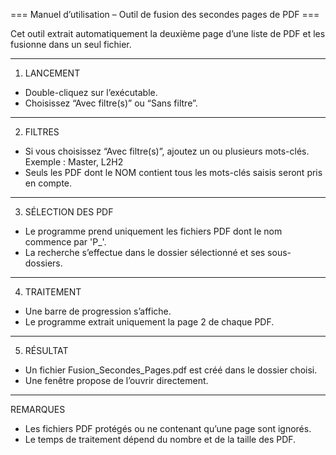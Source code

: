 
=== Manuel d’utilisation – Outil de fusion des secondes pages de PDF ===

Cet outil extrait automatiquement la deuxième page d’une liste de PDF et les fusionne dans un seul fichier.

------------------------------------------------------------
1. LANCEMENT
- Double-cliquez sur l’exécutable.
- Choisissez “Avec filtre(s)” ou “Sans filtre”.

------------------------------------------------------------
2. FILTRES
- Si vous choisissez “Avec filtre(s)”, ajoutez un ou plusieurs mots-clés.
  Exemple : Master, L2H2
- Seuls les PDF dont le NOM contient tous les mots-clés saisis seront pris en compte.

------------------------------------------------------------
3. SÉLECTION DES PDF
- Le programme prend uniquement les fichiers PDF dont le nom commence par 'P_'.
- La recherche s’effectue dans le dossier sélectionné et ses sous-dossiers.

------------------------------------------------------------
4. TRAITEMENT
- Une barre de progression s’affiche.
- Le programme extrait uniquement la page 2 de chaque PDF.

------------------------------------------------------------
5. RÉSULTAT
- Un fichier Fusion_Secondes_Pages.pdf est créé dans le dossier choisi.
- Une fenêtre propose de l’ouvrir directement.

------------------------------------------------------------
REMARQUES
- Les fichiers PDF protégés ou ne contenant qu’une page sont ignorés.
- Le temps de traitement dépend du nombre et de la taille des PDF.
